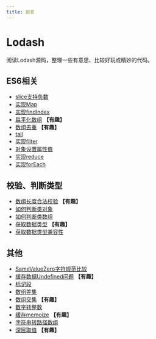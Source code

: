 ```yaml
---
title: 前言
---
```


# Lodash
阅读Lodash源码，整理一些有意思、比较好玩或精妙的代码。

## ES6相关
* [slice支持负数](./slice支持负数.md)
* [实现Map](./实现Map.md)
* [实现findIndex](./实现findIndex.md)
* [扁平化数组](./扁平化数组.md) **【有趣】**
* [数组去重](./数组去重.md) **【有趣】**
* [tail](./tail.md)
* [实现filter](./实现filter.md)
* [对象设置属性值](./对象设置属性值.md)
* [实现reduce](./实现reduce.md)
* [实现forEach](./实现forEach.md)


## 校验、判断类型
* [数组长度合法校验](./数组长度合法校验.md) **【有趣】**
* [如何判断类对象](./如何判断类对象.md)
* [如何判断类数组](./如何判断类数组.md)
* [获取数据类型](./获取数据类型.md) **【有趣】**
* [获取数据类型兼容性](./获取数据类型兼容性.md)


## 其他
* [SameValueZero字符规范比较](./sameValueZero规范.md)
* [缓存数据Undefined问题](./缓存数据Undefined问题.md) **【有趣】**
* [标记段](./标记段.md)
* [数组差集](./数组差集.md)
* [数组交集](./数组交集.md) **【有趣】**
* [数字转整数](./数字转整数.md)
* [缓存memoize](./缓存memoize.md) **【有趣】**
* [字符串转路径数组](./字符串转路径数组.md)
* [深层取值](./深层取值.md) **【有趣】**
